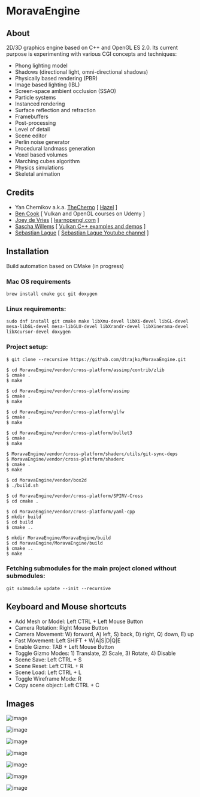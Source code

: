 # MoravaEngine

## About
2D/3D graphics engine based on C++ and OpenGL ES 2.0.
Its current purpose is experimenting with various CGI concepts and techniques:

* Phong lighting model
* Shadows (directional light, omni-directional shadows)
* Physically based rendering (PBR)
* Image based lighting (IBL)
* Screen-space ambient occlusion (SSAO)
* Particle systems
* Instanced rendering
* Surface reflection and refraction
* Framebuffers
* Post-processing
* Level of detail
* Scene editor
* Perlin noise generator
* Procedural landmass generation
* Voxel based volumes
* Marching cubes algorithm
* Physics simulations
* Skeletal animation

## Credits
* Yan Chernikov a.k.a. [TheCherno](https://twitter.com/thecherno) [ [Hazel](https://github.com/TheCherno/Hazel) ]
* [Ben Cook](https://www.udemy.com/user/ben-cook-19/) [ Vulkan and OpenGL courses on Udemy ]
* [Joey de Vries](https://twitter.com/JoeyDeVriez) [ [learnopengl.com](https://learnopengl.com/) ]
* [Sascha Willems](https://twitter.com/SaschaWillems2) [ [Vulkan C++ examples and demos](https://github.com/SaschaWillems/Vulkan) ]
* [Sebastian Lague](https://twitter.com/sebastianlague) [ [Sebastian Lague Youtube channel](https://www.youtube.com/c/SebastianLague) ]

## Installation
Build automation based on CMake (in progress)

### Mac OS requirements

```
brew install cmake gcc git doxygen
```

### Linux requirements:

```
sudo dnf install git cmake make libXmu-devel libXi-devel libGL-devel mesa-libGL-devel mesa-libGLU-devel libXrandr-devel libXinerama-devel libXcursor-devel doxygen
```

### Project setup:
```
$ git clone --recursive https://github.com/dtrajko/MoravaEngine.git

$ cd MoravaEngine/vendor/cross-platform/assimp/contrib/zlib
$ cmake .
$ make

$ cd MoravaEngine/vendor/cross-platform/assimp
$ cmake .
$ make

$ cd MoravaEngine/vendor/cross-platform/glfw
$ cmake .
$ make

$ cd MoravaEngine/vendor/cross-platform/bullet3
$ cmake .
$ make

$ MoravaEngine/vendor/cross-platform/shaderc/utils/git-sync-deps
$ MoravaEngine/vendor/cross-platform/shaderc
$ cmake .
$ make

$ cd MoravaEngine/vendor/box2d
$ ./build.sh

$ cd MoravaEngine/vendor/cross-platform/SPIRV-Cross
$ cd cmake .

$ cd MoravaEngine/vendor/cross-platform/yaml-cpp
$ mkdir build
$ cd build
$ cmake ..

$ mkdir MoravaEngine/MoravaEngine/build
$ cd MoravaEngine/MoravaEngine/build
$ cmake ..
$ make
```

### Fetching submodules for the main project cloned without submodules:
```
git submodule update --init --recursive
```

## Keyboard and Mouse shortcuts

* Add Mesh or Model: Left CTRL + Left Mouse Button  
* Camera Rotation: Right Mouse Button  
* Camera Movement: W) forward, A) left, S) back, D) right, Q) down, E) up  
* Fast Movement: Left SHIFT + W|A|S|D|Q|E  
* Enable Gizmo: TAB + Left Mouse Button  
* Toggle Gizmo Modes: 1) Translate, 2) Scale, 3) Rotate, 4) Disable  
* Scene Save: Left CTRL + S  
* Scene Reset: Left CTRL + R  
* Scene Load: Left CTRL + L  
* Toggle Wireframe Mode: R  
* Copy scene object: Left CTRL + C  

## Images

![image](https://raw.githubusercontent.com/dtrajko/MoravaEngine/master/MoravaEngine/Screenshots/2020-10-14_16-14-02.jpg)

![image](https://raw.githubusercontent.com/dtrajko/MoravaEngine/master/MoravaEngine/Screenshots/2020-10-14_16-23-01.jpg)

![image](https://raw.githubusercontent.com/dtrajko/MoravaEngine/master/MoravaEngine/Screenshots/2020-09-21_03-46-55.jpg)

![image](https://raw.githubusercontent.com/dtrajko/MoravaEngine/master/MoravaEngine/Screenshots/2020-03-19-2106.jpg)

![image](https://raw.githubusercontent.com/dtrajko/MoravaEngine/master/MoravaEngine/Screenshots/2020-03-18-0101.jpg)

![image](https://raw.githubusercontent.com/dtrajko/MoravaEngine/master/MoravaEngine/Screenshots/2020-08-12_16-53-48.png)

![image](https://raw.githubusercontent.com/dtrajko/MoravaEngine/master/MoravaEngine/Screenshots/2020-07-08_0158.jpg)
